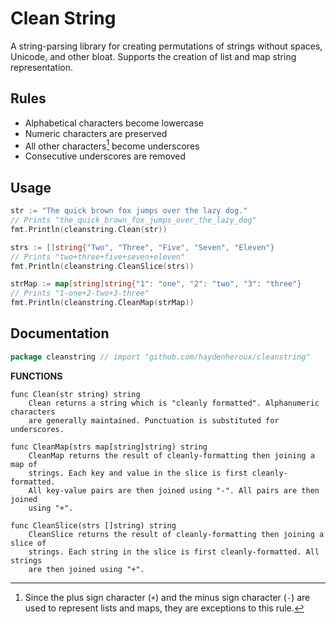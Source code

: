 # Clean String

A string-parsing library for creating permutations of strings without spaces, Unicode, and other bloat. Supports the creation of list and map string representation.

## Rules
 - Alphabetical characters become lowercase
 - Numeric characters are preserved
 - All other characters[^1] become underscores
 - Consecutive underscores are removed

[^1]: Since the plus sign character (`+`) and the minus sign character (`-`) are used to represent lists and maps, they are exceptions to this rule.

## Usage

```go
str := "The quick brown fox jumps over the lazy dog."
// Prints "the_quick_brown_fox_jumps_over_the_lazy_dog"
fmt.Println(cleanstring.Clean(str))
```
```go
strs := []string{"Two", "Three", "Five", "Seven", "Eleven"}
// Prints "two+three+five+seven+eleven"
fmt.Println(cleanstring.CleanSlice(strs))
```

```go
strMap := map[string]string{"1": "one", "2": "two", "3": "three"}
// Prints "1-one+2-two+3-three"
fmt.Println(cleanstring.CleanMap(strMap))
```

## Documentation

```go
package cleanstring // import "github.com/haydenheroux/cleanstring"
```

**FUNCTIONS**

```
func Clean(str string) string
    Clean returns a string which is "cleanly formatted". Alphanumeric characters
    are generally maintained. Punctuation is substituted for underscores.

func CleanMap(strs map[string]string) string
    CleanMap returns the result of cleanly-formatting then joining a map of
    strings. Each key and value in the slice is first cleanly-formatted.
    All key-value pairs are then joined using "-". All pairs are then joined
    using "+".

func CleanSlice(strs []string) string
    CleanSlice returns the result of cleanly-formatting then joining a slice of
    strings. Each string in the slice is first cleanly-formatted. All strings
    are then joined using "+".
```
